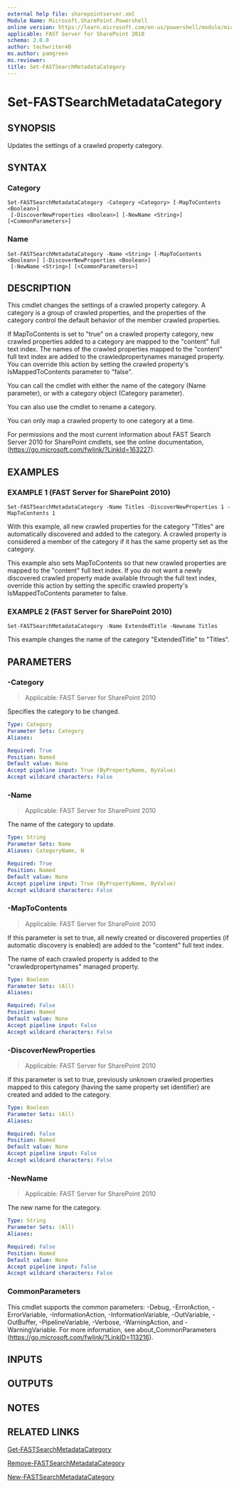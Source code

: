 ```yaml
---
external help file: sharepointserver.xml
Module Name: Microsoft.SharePoint.Powershell
online version: https://learn.microsoft.com/en-us/powershell/module/microsoft.sharepoint.powershell/set-fastsearchmetadatacategory
applicable: FAST Server for SharePoint 2010
schema: 2.0.0
author: techwriter40
ms.author: pamgreen
ms.reviewer:
title: Set-FASTSearchMetadataCategory
---
```


# Set-FASTSearchMetadataCategory

## SYNOPSIS
Updates the settings of a crawled property category.

## SYNTAX

### Category
```
Set-FASTSearchMetadataCategory -Category <Category> [-MapToContents <Boolean>]
 [-DiscoverNewProperties <Boolean>] [-NewName <String>] [<CommonParameters>]
```

### Name
```
Set-FASTSearchMetadataCategory -Name <String> [-MapToContents <Boolean>] [-DiscoverNewProperties <Boolean>]
 [-NewName <String>] [<CommonParameters>]
```

## DESCRIPTION
This cmdlet changes the settings of a crawled property category.
A category is a group of crawled properties, and the properties of the category control the default behavior of the member crawled properties.

If MapToContents is set to "true" on a crawled property category, new crawled properties added to a category are mapped to the "content" full text index.
The names of the crawled properties mapped to the "content" full text index are added to the crawledpropertynames managed property.
You can override this action by setting the crawled property's IsMappedToContents parameter to "false".

You can call the cmdlet with either the name of the category (Name parameter), or with a category object (Category parameter).

You can also use the cmdlet to rename a category.

You can only map a crawled property to one category at a time.

For permissions and the most current information about FAST Search Server 2010 for SharePoint cmdlets, see the online documentation, (https://go.microsoft.com/fwlink/?LinkId=163227).

## EXAMPLES

### EXAMPLE 1 (FAST Server for SharePoint 2010)
```
Set-FASTSearchMetadataCategory -Name Titles -DiscoverNewProperties 1 -MapToContents 1
```

With this example, all new crawled properties for the category "Titles" are automatically discovered and added to the category.
A crawled property is considered a member of the category if it has the same property set as the category.

This example also sets MapToContents so that new crawled properties are mapped to the "content" full text index.
If you do not want a newly discovered crawled property made available through the full text index, override this action by setting the specific crawled property's IsMappedToContents parameter to false.

### EXAMPLE 2 (FAST Server for SharePoint 2010)
```
Set-FASTSearchMetadataCategory -Name ExtendedTitle -Newname Titles
```

This example changes the name of the category "ExtendedTitle" to "Titles".

## PARAMETERS

### -Category

> Applicable: FAST Server for SharePoint 2010

Specifies the category to be changed.

```yaml
Type: Category
Parameter Sets: Category
Aliases:

Required: True
Position: Named
Default value: None
Accept pipeline input: True (ByPropertyName, ByValue)
Accept wildcard characters: False
```

### -Name

> Applicable: FAST Server for SharePoint 2010

The name of the category to update.

```yaml
Type: String
Parameter Sets: Name
Aliases: CategoryName, N

Required: True
Position: Named
Default value: None
Accept pipeline input: True (ByPropertyName, ByValue)
Accept wildcard characters: False
```

### -MapToContents

> Applicable: FAST Server for SharePoint 2010

If this parameter is set to true, all newly created or discovered properties (if automatic discovery is enabled) are added to the "content" full text index.

The name of each crawled property is added to the "crawledpropertynames" managed property.

```yaml
Type: Boolean
Parameter Sets: (All)
Aliases:

Required: False
Position: Named
Default value: None
Accept pipeline input: False
Accept wildcard characters: False
```

### -DiscoverNewProperties

> Applicable: FAST Server for SharePoint 2010

If this parameter is set to true, previously unknown crawled properties mapped to this category (having the same property set identifier) are created and added to the category.

```yaml
Type: Boolean
Parameter Sets: (All)
Aliases:

Required: False
Position: Named
Default value: None
Accept pipeline input: False
Accept wildcard characters: False
```

### -NewName

> Applicable: FAST Server for SharePoint 2010

The new name for the category.

```yaml
Type: String
Parameter Sets: (All)
Aliases:

Required: False
Position: Named
Default value: None
Accept pipeline input: False
Accept wildcard characters: False
```

### CommonParameters
This cmdlet supports the common parameters: -Debug, -ErrorAction, -ErrorVariable, -InformationAction, -InformationVariable, -OutVariable, -OutBuffer, -PipelineVariable, -Verbose, -WarningAction, and -WarningVariable. For more information, see about_CommonParameters (https://go.microsoft.com/fwlink/?LinkID=113216).

## INPUTS

## OUTPUTS

## NOTES

## RELATED LINKS

[Get-FASTSearchMetadataCategory](Get-FASTSearchMetadataCategory.md)

[Remove-FASTSearchMetadataCategory](Remove-FASTSearchMetadataCategory.md)

[New-FASTSearchMetadataCategory](New-FASTSearchMetadataCategory.md)
